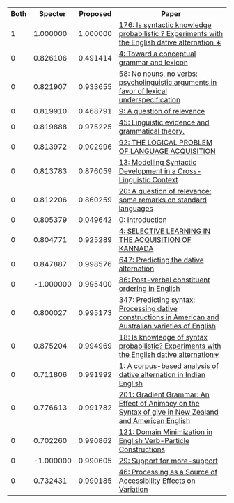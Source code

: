 <html><table><tr>
<th>Both</th>
<th>Specter</th>
<th>Proposed</th>
<th>Paper</th>
</tr>
<tr>
<td>1</td>
<td>1.000000</td>
<td>1.000000</td>
<td><a href="https://www.semanticscholar.org/paper/1d815606257b665b0d9eec600ef42e4a8c1997a3">176: Is syntactic knowledge probabilistic ? Experiments with the English dative alternation ∗</a></td>
</tr>
<tr>
<td>0</td>
<td>0.826106</td>
<td>0.491414</td>
<td><a href="https://www.semanticscholar.org/paper/03ad3330ae37c5eabfeb04f7eb7adb0428d49eec">4: Toward a conceptual grammar and lexicon</a></td>
</tr>
<tr>
<td>0</td>
<td>0.821907</td>
<td>0.933655</td>
<td><a href="https://www.semanticscholar.org/paper/883af843fe3df74035b688340145e02fab02b381">58: No nouns, no verbs: psycholinguistic arguments in favor of lexical underspecification</a></td>
</tr>
<tr>
<td>0</td>
<td>0.819910</td>
<td>0.468791</td>
<td><a href="https://www.semanticscholar.org/paper/58453801a00f43b6ffb59e8c39a4212ad9140f1b">9: A question of relevance</a></td>
</tr>
<tr>
<td>0</td>
<td>0.819888</td>
<td>0.975225</td>
<td><a href="https://www.semanticscholar.org/paper/2b861219048c440a3051ac3f4d3dd1f8201ab60c">45: Linguistic evidence and grammatical theory.</a></td>
</tr>
<tr>
<td>0</td>
<td>0.813972</td>
<td>0.902996</td>
<td><a href="https://www.semanticscholar.org/paper/45b189077900f213bd1fdb53c0f08ea014faf93b">92: THE LOGICAL PROBLEM OF LANGUAGE ACQUISITION</a></td>
</tr>
<tr>
<td>0</td>
<td>0.813783</td>
<td>0.876059</td>
<td><a href="https://www.semanticscholar.org/paper/0d604403656328a7d65d086a6a518ef7ba5980d0">13: Modelling Syntactic Development in a Cross-Linguistic Context</a></td>
</tr>
<tr>
<td>0</td>
<td>0.812206</td>
<td>0.860259</td>
<td><a href="https://www.semanticscholar.org/paper/adf429cfcf5122a36816f8372444898437851a1e">20: A question of relevance: some remarks on standard languages</a></td>
</tr>
<tr>
<td>0</td>
<td>0.805379</td>
<td>0.049642</td>
<td><a href="https://www.semanticscholar.org/paper/24587b512557e0e33cff45e75d47d95afb14ff60">0: Introduction</a></td>
</tr>
<tr>
<td>0</td>
<td>0.804771</td>
<td>0.925289</td>
<td><a href="https://www.semanticscholar.org/paper/1002af26027e43c7ae2c7e2e68811ee02c63dea9">4: SELECTIVE LEARNING IN THE ACQUISITION OF KANNADA</a></td>
</tr>
<tr>
<td>0</td>
<td>0.847887</td>
<td>0.998576</td>
<td><a href="https://www.semanticscholar.org/paper/7aa4bff9abe170133428612df7f3e6195d99d198">647: Predicting the dative alternation</a></td>
</tr>
<tr>
<td>0</td>
<td>-1.000000</td>
<td>0.995400</td>
<td><a href="https://www.semanticscholar.org/paper/f27e39a72be1d9fb23b40bdad4ffcdf5763b6fe6">86: Post-verbal constituent ordering in English</a></td>
</tr>
<tr>
<td>0</td>
<td>0.800027</td>
<td>0.995173</td>
<td><a href="https://www.semanticscholar.org/paper/4ed5b385d3c56f021833651f5ccbd37f3bf57c85">347: Predicting syntax: Processing dative constructions in American and Australian varieties of English</a></td>
</tr>
<tr>
<td>0</td>
<td>0.875204</td>
<td>0.994969</td>
<td><a href="https://www.semanticscholar.org/paper/d5483fb65fa50d3b101bea36fbc163a10a3f15b8">18: Is knowledge of syntax probabilistic? Experiments with the English dative alternation∗</a></td>
</tr>
<tr>
<td>0</td>
<td>0.711806</td>
<td>0.991992</td>
<td><a href="https://www.semanticscholar.org/paper/2e9c40ff71f051d86a5621a86c3bbeca55f81a2b">1: A corpus-based analysis of dative alternation in Indian English</a></td>
</tr>
<tr>
<td>0</td>
<td>0.776613</td>
<td>0.991782</td>
<td><a href="https://www.semanticscholar.org/paper/4bf930ba5997508ec13b79ecae2b7d4ce6a1741f">201: Gradient Grammar: An Effect of Animacy on the Syntax of give in New Zealand and American English</a></td>
</tr>
<tr>
<td>0</td>
<td>0.702260</td>
<td>0.990862</td>
<td><a href="https://www.semanticscholar.org/paper/747203fde125417bd3ca9ddc2e3963ef8ae549c6">121: Domain Minimization in English Verb-Particle Constructions</a></td>
</tr>
<tr>
<td>0</td>
<td>-1.000000</td>
<td>0.990605</td>
<td><a href="https://www.semanticscholar.org/paper/3c7cf140515a085de2a20ee242791c7f7cf6fada">29: Support for more-support</a></td>
</tr>
<tr>
<td>0</td>
<td>0.732431</td>
<td>0.990185</td>
<td><a href="https://www.semanticscholar.org/paper/04dd9b10b460c71c7e1d4e7516451df17864d16c">46: Processing as a Source of Accessibility Effects on Variation</a></td>
</tr>
</table></html>
